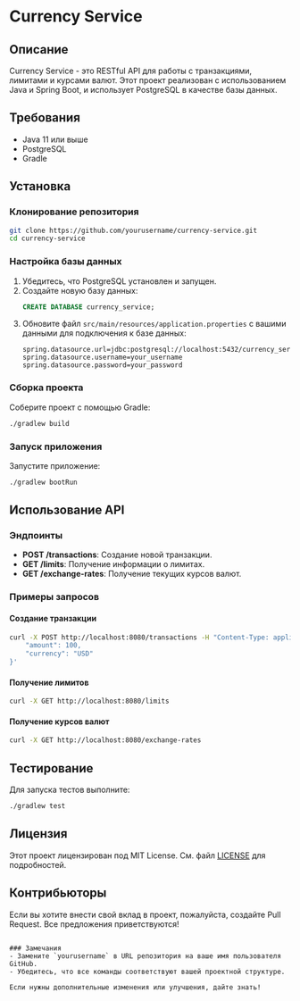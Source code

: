 # Currency Service

## Описание
Currency Service - это RESTful API для работы с транзакциями, лимитами и курсами валют. Этот проект реализован с использованием Java и Spring Boot, и использует PostgreSQL в качестве базы данных.

## Требования
- Java 11 или выше
- PostgreSQL
- Gradle

## Установка

### Клонирование репозитория
```bash
git clone https://github.com/yourusername/currency-service.git
cd currency-service
```

### Настройка базы данных
1. Убедитесь, что PostgreSQL установлен и запущен.
2. Создайте новую базу данных:
   ```sql
   CREATE DATABASE currency_service;
   ```
3. Обновите файл `src/main/resources/application.properties` с вашими данными для подключения к базе данных:
   ```properties
   spring.datasource.url=jdbc:postgresql://localhost:5432/currency_service
   spring.datasource.username=your_username
   spring.datasource.password=your_password
   ```

### Сборка проекта
Соберите проект с помощью Gradle:
```bash
./gradlew build
```

### Запуск приложения
Запустите приложение:
```bash
./gradlew bootRun
```

## Использование API
### Эндпоинты
- **POST /transactions**: Создание новой транзакции.
- **GET /limits**: Получение информации о лимитах.
- **GET /exchange-rates**: Получение текущих курсов валют.

### Примеры запросов
#### Создание транзакции
```bash
curl -X POST http://localhost:8080/transactions -H "Content-Type: application/json" -d '{
    "amount": 100,
    "currency": "USD"
}'
```

#### Получение лимитов
```bash
curl -X GET http://localhost:8080/limits
```

#### Получение курсов валют
```bash
curl -X GET http://localhost:8080/exchange-rates
```

## Тестирование
Для запуска тестов выполните:
```bash
./gradlew test
```

## Лицензия
Этот проект лицензирован под MIT License. См. файл [LICENSE](LICENSE) для подробностей.

## Контрибьюторы
Если вы хотите внести свой вклад в проект, пожалуйста, создайте Pull Request. Все предложения приветствуются!
```

### Замечания
- Замените `yourusername` в URL репозитория на ваше имя пользователя GitHub.
- Убедитесь, что все команды соответствуют вашей проектной структуре.

Если нужны дополнительные изменения или улучшения, дайте знать!
